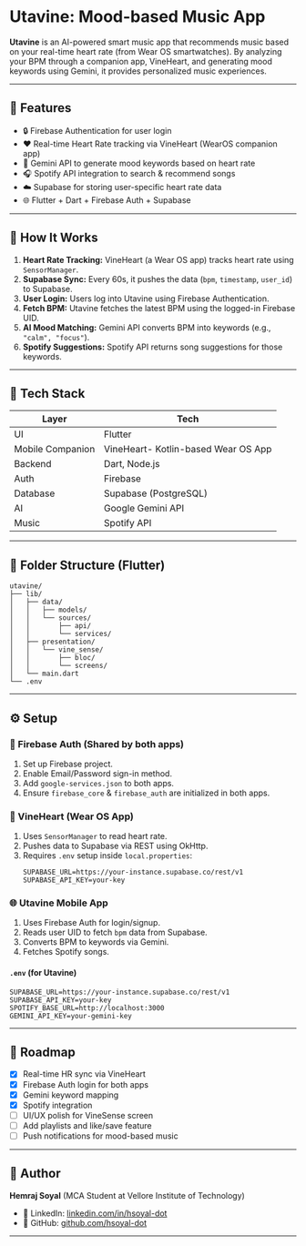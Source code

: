 # Utavine: Mood-based Music App

**Utavine** is an AI-powered smart music app that recommends music based on your real-time heart rate (from Wear OS smartwatches). By analyzing your BPM through a companion app, VineHeart, and generating mood keywords using Gemini, it provides personalized music experiences.

---

## 📱 Features

- 🔒 Firebase Authentication for user login
- ❤️ Real-time Heart Rate tracking via VineHeart (WearOS companion app)
- 🧠 Gemini API to generate mood keywords based on heart rate
- 🎧 Spotify API integration to search & recommend songs
- ☁️ Supabase for storing user-specific heart rate data
- 🌐 Flutter + Dart + Firebase Auth + Supabase

---

## 💭 How It Works

1. **Heart Rate Tracking:** VineHeart (a Wear OS app) tracks heart rate using `SensorManager`.
2. **Supabase Sync:** Every 60s, it pushes the data (`bpm`, `timestamp`, `user_id`) to Supabase.
3. **User Login:** Users log into Utavine using Firebase Authentication.
4. **Fetch BPM:** Utavine fetches the latest BPM using the logged-in Firebase UID.
5. **AI Mood Matching:** Gemini API converts BPM into keywords (e.g., `"calm", "focus"`).
6. **Spotify Suggestions:** Spotify API returns song suggestions for those keywords.

---

## 🧱 Tech Stack

| Layer | Tech |
|------|------|
| UI | Flutter |
| Mobile Companion | VineHeart- Kotlin-based Wear OS App |
| Backend | Dart, Node.js |
| Auth | Firebase |
| Database | Supabase (PostgreSQL) |
| AI | Google Gemini API |
| Music | Spotify API |

---

## 📂 Folder Structure (Flutter)

```
utavine/
├── lib/
│   ├── data/
│   │   ├── models/
│   │   └── sources/
│   │       ├── api/
│   │       └── services/
│   ├── presentation/
│   │   └── vine_sense/
│   │       ├── bloc/
│   │       └── screens/
│   └── main.dart
└── .env
```

---

## ⚙️ Setup

### 🧩 Firebase Auth (Shared by both apps)
1. Set up Firebase project.
2. Enable Email/Password sign-in method.
3. Add `google-services.json` to both apps.
4. Ensure `firebase_core` & `firebase_auth` are initialized in both apps.

### 📲 VineHeart (Wear OS App)
1. Uses `SensorManager` to read heart rate.
2. Pushes data to Supabase via REST using OkHttp.
3. Requires `.env` setup inside `local.properties`:
   ```properties
   SUPABASE_URL=https://your-instance.supabase.co/rest/v1
   SUPABASE_API_KEY=your-key
   ```

### 🌐 Utavine Mobile App
1. Uses Firebase Auth for login/signup.
2. Reads user UID to fetch `bpm` data from Supabase.
3. Converts BPM to keywords via Gemini.
4. Fetches Spotify songs.

#### `.env` (for Utavine)
```
SUPABASE_URL=https://your-instance.supabase.co/rest/v1
SUPABASE_API_KEY=your-key
SPOTIFY_BASE_URL=http://localhost:3000
GEMINI_API_KEY=your-gemini-key
```

---

## 🚀 Roadmap

- [x] Real-time HR sync via VineHeart
- [x] Firebase Auth login for both apps
- [x] Gemini keyword mapping
- [x] Spotify integration
- [ ] UI/UX polish for VineSense screen
- [ ] Add playlists and like/save feature
- [ ] Push notifications for mood-based music

---

## 👤 Author

**Hemraj Soyal**  (MCA Student at Vellore Institute of Technology)
- 🔗 LinkedIn: [linkedin.com/in/hsoyal-dot](https://www.linkedin.com/in/hsoyal-dot)
- 🔗 GitHub: [github.com/hsoyal-dot](https://github.com/hsoyal-dot)

---